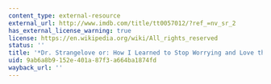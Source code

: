 ```yaml
---
content_type: external-resource
external_url: http://www.imdb.com/title/tt0057012/?ref_=nv_sr_2
has_external_license_warning: true
license: https://en.wikipedia.org/wiki/All_rights_reserved
status: ''
title: '*Dr. Strangelove or: How I Learned to Stop Worrying and Love the Bomb*'
uid: 9ab6a8b9-152e-401a-87f3-a664ba1874fd
wayback_url: ''
---
```

